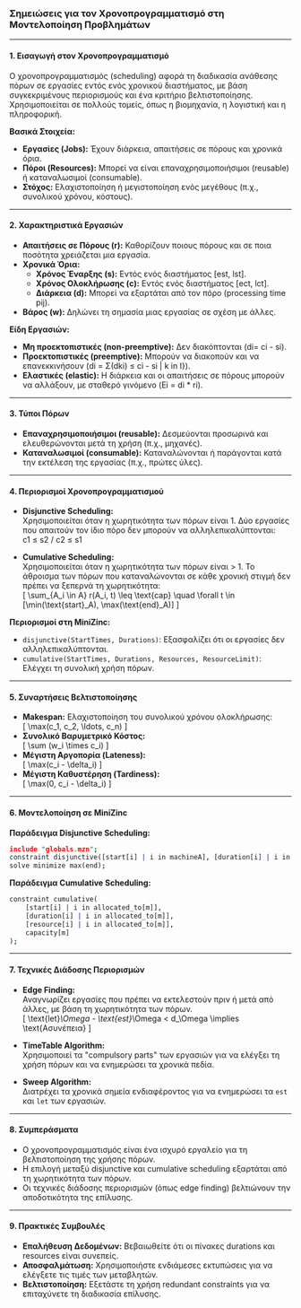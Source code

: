 ### Σημειώσεις για τον Χρονοπρογραμματισμό στη Μοντελοποίηση Προβλημάτων

---

#### **1. Εισαγωγή στον Χρονοπρογραμματισμό**
Ο χρονοπρογραμματισμός (scheduling) αφορά τη διαδικασία ανάθεσης πόρων σε εργασίες εντός ενός χρονικού διαστήματος, με βάση συγκεκριμένους περιορισμούς και ένα κριτήριο βελτιστοποίησης. Χρησιμοποιείται σε πολλούς τομείς, όπως η βιομηχανία, η λογιστική και η πληροφορική.

**Βασικά Στοιχεία:**
- **Εργασίες (Jobs):** Έχουν διάρκεια, απαιτήσεις σε πόρους και χρονικά όρια.
- **Πόροι (Resources):** Μπορεί να είναι επαναχρησιμοποιήσιμοι (reusable) ή καταναλωσιμοί (consumable).
- **Στόχος:** Ελαχιστοποίηση ή μεγιστοποίηση ενός μεγέθους (π.χ., συνολικού χρόνου, κόστους).

---

#### **2. Χαρακτηριστικά Εργασιών**
- **Απαιτήσεις σε Πόρους (r):** Καθορίζουν ποιους πόρους και σε ποια ποσότητα χρειάζεται μια εργασία.
- **Χρονικά Όρια:**
  - **Χρόνος Έναρξης (s):** Εντός ενός διαστήματος [est, lst].
  - **Χρόνος Ολοκλήρωσης (c):** Εντός ενός διαστήματος [ect, lct].
  - **Διάρκεια (d):** Μπορεί να εξαρτάται από τον πόρο (processing time pij).
- **Βάρος (w):** Δηλώνει τη σημασία μιας εργασίας σε σχέση με άλλες.

**Είδη Εργασιών:**
- **Μη προεκτοπιστικές (non-preemptive):** Δεν διακόπτονται (di= ci - si).
- **Προεκτοπιστικές (preemptive):** Μπορούν να διακοπούν και να επανεκκινήσουν (di = Σ(dki) ≤ ci - si | k in I}).
- **Ελαστικές (elastic):** Η διάρκεια και οι απαιτήσεις σε πόρους μπορούν να αλλάξουν, με σταθερό γινόμενο (Ei = di * ri).

---

#### **3. Τύποι Πόρων**
- **Επαναχρησιμοποιήσιμοι (reusable):** Δεσμεύονται προσωρινά και ελευθερώνονται μετά τη χρήση (π.χ., μηχανές).
- **Καταναλωσιμοί (consumable):** Καταναλώνονται ή παράγονται κατά την εκτέλεση της εργασίας (π.χ., πρώτες ύλες).

---

#### **4. Περιορισμοί Χρονοπρογραμματισμού**
- **Disjunctive Scheduling:**  
  Χρησιμοποιείται όταν η χωρητικότητα των πόρων είναι 1. Δύο εργασίες που απαιτούν τον ίδιο πόρο δεν μπορούν να αλληλεπικαλύπτονται:  
  c1 ≤ s2 \/ c2 ≤ s1

- **Cumulative Scheduling:**  
  Χρησιμοποιείται όταν η χωρητικότητα των πόρων είναι > 1. Το άθροισμα των πόρων που καταναλώνονται σε κάθε χρονική στιγμή δεν πρέπει να ξεπερνά τη χωρητικότητα:  
  \[ \sum_{A_i \in A} r(A_i, t) \leq \text{cap} \quad \forall t \in [\min(\text{start}_A), \max(\text{end}_A)] \]

**Περιορισμοί στη MiniZinc:**
- `disjunctive(StartTimes, Durations)`: Εξασφαλίζει ότι οι εργασίες δεν αλληλεπικαλύπτονται.
- `cumulative(StartTimes, Durations, Resources, ResourceLimit)`: Ελέγχει τη συνολική χρήση πόρων.

---

#### **5. Συναρτήσεις Βελτιστοποίησης**
- **Makespan:** Ελαχιστοποίηση του συνολικού χρόνου ολοκλήρωσης:  
  \[ \max(c_1, c_2, \ldots, c_n) \]
- **Συνολικό Βαρυμετρικό Κόστος:**  
  \[ \sum (w_i \times c_i) \]
- **Μέγιστη Αργοπορία (Lateness):**  
  \[ \max(c_i - \delta_i) \]
- **Μέγιστη Καθυστέρηση (Tardiness):**  
  \[ \max(0, c_i - \delta_i) \]

---

#### **6. Μοντελοποίηση σε MiniZinc**
**Παράδειγμα Disjunctive Scheduling:**
```prolog
include "globals.mzn";
constraint disjunctive([start[i] | i in machineA], [duration[i] | i in machineA]);
solve minimize max(end);
```

**Παράδειγμα Cumulative Scheduling:**
```prolog
constraint cumulative(
    [start[i] | i in allocated_to[m]],
    [duration[i] | i in allocated_to[m]],
    [resource[i] | i in allocated_to[m]],
    capacity[m]
);
```

---

#### **7. Τεχνικές Διάδοσης Περιορισμών**
- **Edge Finding:**  
  Αναγνωρίζει εργασίες που πρέπει να εκτελεστούν πριν ή μετά από άλλες, με βάση τη χωρητικότητα των πόρων.  
  \[ \text{let}_\Omega - \text{est}_\Omega < d_\Omega \implies \text{Ασυνέπεια} \]

- **TimeTable Algorithm:**  
  Χρησιμοποιεί τα "compulsory parts" των εργασιών για να ελέγξει τη χρήση πόρων και να ενημερώσει τα χρονικά πεδία.

- **Sweep Algorithm:**  
  Διατρέχει τα χρονικά σημεία ενδιαφέροντος για να ενημερώσει τα `est` και `let` των εργασιών.

---

#### **8. Συμπεράσματα**
- Ο χρονοπρογραμματισμός είναι ένα ισχυρό εργαλείο για τη βελτιστοποίηση της χρήσης πόρων.
- Η επιλογή μεταξύ disjunctive και cumulative scheduling εξαρτάται από τη χωρητικότητα των πόρων.
- Οι τεχνικές διάδοσης περιορισμών (όπως edge finding) βελτιώνουν την αποδοτικότητα της επίλυσης.

---

#### **9. Πρακτικές Συμβουλές**
- **Επαλήθευση Δεδομένων:** Βεβαιωθείτε ότι οι πίνακες durations και resources είναι συνεπείς.
- **Αποσφαλμάτωση:** Χρησιμοποιήστε ενδιάμεσες εκτυπώσεις για να ελέγξετε τις τιμές των μεταβλητών.
- **Βελτιστοποίηση:** Εξετάστε τη χρήση redundant constraints για να επιταχύνετε τη διαδικασία επίλυσης.
